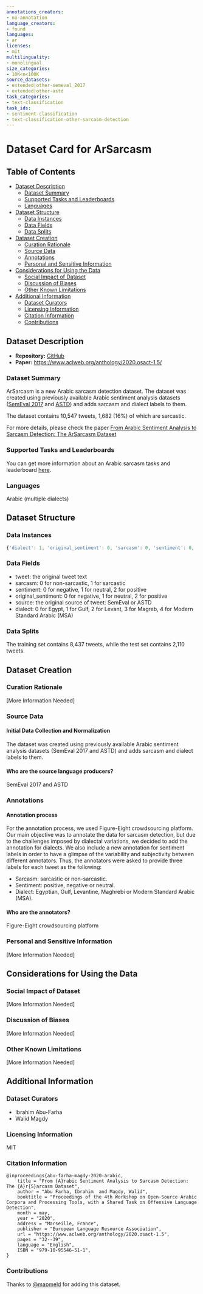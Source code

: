 ```yaml
---
annotations_creators:
- no-annotation
language_creators:
- found
languages:
- ar
licenses:
- mit
multilinguality:
- monolingual
size_categories:
- 10K<n<100K
source_datasets:
- extended|other-semeval_2017
- extended|other-astd
task_categories:
- text-classification
task_ids:
- sentiment-classification
- text-classification-other-sarcasm-detection
---
```


# Dataset Card for ArSarcasm

## Table of Contents
- [Dataset Description](#dataset-description)
  - [Dataset Summary](#dataset-summary)
  - [Supported Tasks and Leaderboards](#supported-tasks-and-leaderboards)
  - [Languages](#languages)
- [Dataset Structure](#dataset-structure)
  - [Data Instances](#data-instances)
  - [Data Fields](#data-fields)
  - [Data Splits](#data-splits)
- [Dataset Creation](#dataset-creation)
  - [Curation Rationale](#curation-rationale)
  - [Source Data](#source-data)
  - [Annotations](#annotations)
  - [Personal and Sensitive Information](#personal-and-sensitive-information)
- [Considerations for Using the Data](#considerations-for-using-the-data)
  - [Social Impact of Dataset](#social-impact-of-dataset)
  - [Discussion of Biases](#discussion-of-biases)
  - [Other Known Limitations](#other-known-limitations)
- [Additional Information](#additional-information)
  - [Dataset Curators](#dataset-curators)
  - [Licensing Information](#licensing-information)
  - [Citation Information](#citation-information)
  - [Contributions](#contributions)

## Dataset Description

- **Repository:** [GitHub](https://github.com/iabufarha/ArSarcasm)
- **Paper:** https://www.aclweb.org/anthology/2020.osact-1.5/

### Dataset Summary

ArSarcasm is a new Arabic sarcasm detection dataset.
The dataset was created using previously available Arabic sentiment analysis
datasets ([SemEval 2017](https://www.aclweb.org/anthology/S17-2088.pdf)
and [ASTD](https://www.aclweb.org/anthology/D15-1299.pdf)) and adds sarcasm and
dialect labels to them.

The dataset contains 10,547 tweets, 1,682 (16%) of which are sarcastic.

For more details, please check the paper
[From Arabic Sentiment Analysis to Sarcasm Detection: The ArSarcasm Dataset](https://www.aclweb.org/anthology/2020.osact-1.5/)

### Supported Tasks and Leaderboards

You can get more information about an Arabic sarcasm tasks and leaderboard
[here](https://sites.google.com/view/ar-sarcasm-sentiment-detection/).

### Languages

Arabic (multiple dialects)

## Dataset Structure

### Data Instances

```javascript
{'dialect': 1, 'original_sentiment': 0, 'sarcasm': 0, 'sentiment': 0, 'source': 'semeval', 'tweet': 'نصيحه ما عمرك اتنزل لعبة سوبر ماريو مش زي ما كنّا متوقعين الله يرحم ايامات السيقا والفاميلي #SuperMarioRun'}
```

### Data Fields

- tweet: the original tweet text
- sarcasm: 0 for non-sarcastic, 1 for sarcastic
- sentiment: 0 for negative, 1 for neutral, 2 for positive
- original_sentiment: 0 for negative, 1 for neutral, 2 for positive
- source: the original source of tweet: SemEval or ASTD
- dialect: 0 for Egypt, 1 for Gulf, 2 for Levant, 3 for Magreb, 4 for Modern Standard Arabic (MSA)

### Data Splits

The training set contains 8,437 tweets, while the test set contains 2,110 tweets.

## Dataset Creation

### Curation Rationale

[More Information Needed]

### Source Data

#### Initial Data Collection and Normalization

The dataset was created using previously available Arabic sentiment analysis datasets (SemEval 2017 and ASTD) and adds sarcasm and dialect labels to them.

#### Who are the source language producers?

SemEval 2017 and ASTD

### Annotations

#### Annotation process

For the annotation process, we used Figure-Eight
crowdsourcing platform. Our main objective was to annotate the
data for sarcasm detection, but due to the challenges imposed by dialectal variations, we decided to add the annotation for dialects. We also include a new annotation for
sentiment labels in order to have a glimpse of the variability and subjectivity between different annotators. Thus, the
annotators were asked to provide three labels for each tweet
as the following:

- Sarcasm: sarcastic or non-sarcastic.
- Sentiment: positive, negative or neutral.
- Dialect: Egyptian, Gulf, Levantine, Maghrebi or Modern Standard Arabic (MSA).

#### Who are the annotators?

Figure-Eight crowdsourcing platform

### Personal and Sensitive Information

[More Information Needed]

## Considerations for Using the Data

### Social Impact of Dataset

[More Information Needed]

### Discussion of Biases

[More Information Needed]

### Other Known Limitations

[More Information Needed]

## Additional Information

### Dataset Curators

- Ibrahim Abu-Farha
- Walid Magdy

### Licensing Information

MIT

### Citation Information

```
@inproceedings{abu-farha-magdy-2020-arabic,
    title = "From {A}rabic Sentiment Analysis to Sarcasm Detection: The {A}r{S}arcasm Dataset",
    author = "Abu Farha, Ibrahim  and Magdy, Walid",
    booktitle = "Proceedings of the 4th Workshop on Open-Source Arabic Corpora and Processing Tools, with a Shared Task on Offensive Language Detection",
    month = may,
    year = "2020",
    address = "Marseille, France",
    publisher = "European Language Resource Association",
    url = "https://www.aclweb.org/anthology/2020.osact-1.5",
    pages = "32--39",
    language = "English",
    ISBN = "979-10-95546-51-1",
}
```

### Contributions

Thanks to [@mapmeld](https://github.com/mapmeld) for adding this dataset.
